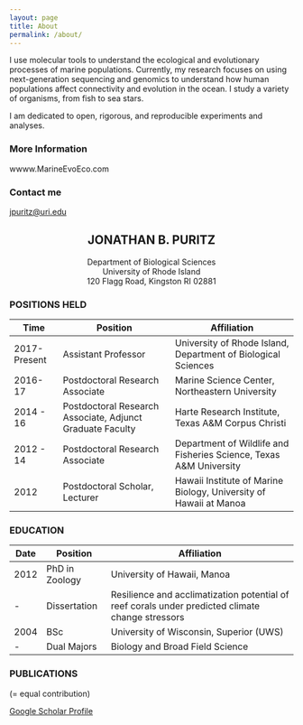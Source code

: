 ```yaml
---
layout: page
title: About
permalink: /about/
---
```


I use molecular tools to understand the ecological and evolutionary processes of marine populations. Currently, my research focuses on using next-generation sequencing and genomics to understand how human populations affect connectivity and evolution in the ocean. I study a variety of organisms, from fish to sea stars.

I am dedicated to open, rigorous, and reproducible experiments and analyses.

### More Information

wwww.MarineEvoEco.com

### Contact me

[jpuritz@uri.edu](mailto:jpuritz@uri.edu)


## <center>JONATHAN B. PURITZ</center>
<center>Department of Biological Sciences</center>
<center>University of Rhode Island</center>
<center>120 Flagg Road, Kingston RI 02881</center>


### POSITIONS HELD

Time|Position| Affiliation
--|--|--
2017-Present	| Assistant Professor | University of Rhode Island, Department of Biological Sciences
2016-17 		| Postdoctoral Research Associate | Marine Science Center, Northeastern University
2014 - 16	| Postdoctoral Research Associate, Adjunct Graduate Faculty | Harte Research Institute, Texas A&M Corpus Christi
2012 - 14	| Postdoctoral Research Associate | Department of Wildlife and Fisheries Science, Texas A&M University
2012 		| Postdoctoral Scholar, Lecturer | Hawaii Institute of Marine Biology, University of Hawaii at Manoa


### EDUCATION

Date|Position| Affiliation
--|--|--
2012 |	PhD in Zoology | University of Hawaii, Manoa
 - |Dissertation| Resilience and acclimatization potential of reef corals under predicted climate change stressors 
2004 |	BSc | University of Wisconsin, Superior (UWS)
- | Dual Majors | Biology and Broad Field Science


### PUBLICATIONS 

(= equal contribution)

[Google Scholar Profile](https://scholar.google.com/citations?user=r8AKf2UAAAAJ&hl=en)

